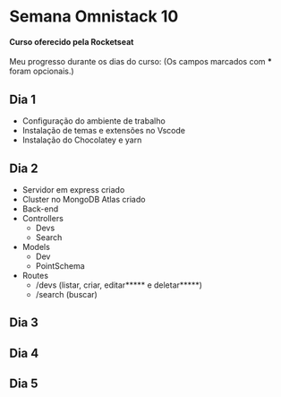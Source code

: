 # Semana Omnistack 10
#### Curso oferecido pela Rocketseat

Meu progresso durante os dias do curso:
(Os campos marcados com **\*** foram opcionais.)

## Dia 1
- Configuração do ambiente de trabalho
 - Instalação de temas e extensões no Vscode
 - Instalação do Chocolatey e yarn

## Dia 2
- Servidor em express criado
- Cluster no MongoDB Atlas criado
- Back-end
 - Controllers
   - Devs
   - Search
 - Models
   - Dev
   - PointSchema
 - Routes
   - /devs (listar, criar, editar**\*** e deletar**\***)
   - /search (buscar)

## Dia 3

## Dia 4

## Dia 5

